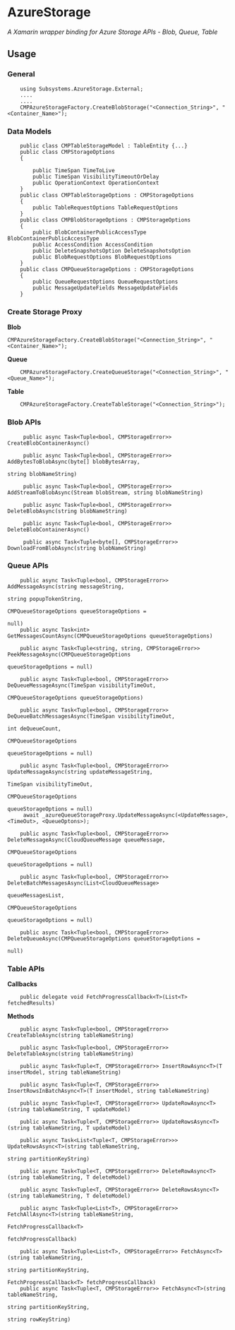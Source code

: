 # AzureStorage
*A Xamarin wrapper binding for Azure Storage APIs - Blob, Queue, Table*

## Usage

### General

        using Subsystems.AzureStorage.External;
        ....
        ....       
		CMPAzureStorageFactory.CreateBlobStorage("<Connection_String>", "<Container_Name>");
		
### Data Models
        
        public class CMPTableStorageModel : TableEntity {...}        
        public class CMPStorageOptions
        {

            public TimeSpan TimeToLive
            public TimeSpan VisibilityTimeoutOrDelay
            public OperationContext OperationContext
        }
        public class CMPTableStorageOptions : CMPStorageOptions
        {
            public TableRequestOptions TableRequestOptions
        }
        public class CMPBlobStorageOptions : CMPStorageOptions
        {
            public BlobContainerPublicAccessType BlobContainerPublicAccessType
            public AccessCondition AccessCondition
            public DeleteSnapshotsOption DeleteSnapshotsOption
            public BlobRequestOptions BlobRequestOptions
        }
        public class CMPQueueStorageOptions : CMPStorageOptions
        {
            public QueueRequestOptions QueueRequestOptions
            public MessageUpdateFields MessageUpdateFields
        }		
                 
### Create Storage Proxy

**Blob**

	CMPAzureStorageFactory.CreateBlobStorage("<Connection_String>", "<Container_Name>");

**Queue**

        CMPAzureStorageFactory.CreateQueueStorage("<Connection_String>", "<Queue_Name>");

**Table**

        CMPAzureStorageFactory.CreateTableStorage("<Connection_String>");

### Blob APIs

         public async Task<Tuple<bool, CMPStorageError>> CreateBlobContainerAsync()
        
         public async Task<Tuple<bool, CMPStorageError>> AddBytesToBlobAsync(byte[] blobBytesArray,
                                                                            string blobNameString)
                                                                                    
         public async Task<Tuple<bool, CMPStorageError>> AddStreamToBlobAsync(Stream blobStream, string blobNameString)
        
       	 public async Task<Tuple<bool, CMPStorageError>> DeleteBlobAsync(string blobNameString)
        
         public async Task<Tuple<bool, CMPStorageError>> DeleteBlobContainerAsync()
        
   	     public async Task<Tuple<byte[], CMPStorageError>> DownloadFromBlobAsync(string blobNameString)
        
### Queue APIs

        public async Task<Tuple<bool, CMPStorageError>> AddMessageAsync(string messageString,
                                                                        string popupTokenString,
                                                                        CMPQueueStorageOptions queueStorageOptions =
                                                                        null)        
        public async Task<int> GetMessagesCountAsync(CMPQueueStorageOptions queueStorageOptions)
        
        public async Task<Tuple<string, string, CMPStorageError>> PeekMessageAsync(CMPQueueStorageOptions
                                                                                   queueStorageOptions = null)
        
        public async Task<Tuple<bool, CMPStorageError>> DeQueueMessageAsync(TimeSpan visibilityTimeOut,
                                                                            CMPQueueStorageOptions queueStorageOptions)
        
        public async Task<Tuple<bool, CMPStorageError>> DeQueueBatchMessagesAsync(TimeSpan visibilityTimeOut,
                                                                                  int deQueueCount,
                                                                                  CMPQueueStorageOptions
                                                                                  queueStorageOptions = null)
        
        public async Task<Tuple<bool, CMPStorageError>> UpdateMessageAsync(string updateMessageString,
                                                                           TimeSpan visibilityTimeOut,
                                                                           CMPQueueStorageOptions
                                                                           queueStorageOptions = null)
         await _azureQueueStorageProxy.UpdateMessageAsync(<UpdateMessage>, <TimeOut>, <QueueOptons>);

        public async Task<Tuple<bool, CMPStorageError>> DeleteMessageAsync(CloudQueueMessage queueMessage,
                                                                           CMPQueueStorageOptions
                                                                           queueStorageOptions = null)
        
        public async Task<Tuple<bool, CMPStorageError>> DeleteBatchMessagesAsync(List<CloudQueueMessage>
                                                                                 queueMessagesList,
                                                                                 CMPQueueStorageOptions
                                                                                 queueStorageOptions = null)
        
        public async Task<Tuple<bool, CMPStorageError>> DeleteQueueAsync(CMPQueueStorageOptions queueStorageOptions =
                                                                         null)
### Table APIs

**Callbacks**
        
        public delegate void FetchProgressCallback<T>(List<T> fetchedResults)
        
**Methods**        

        public async Task<Tuple<bool, CMPStorageError>> CreateTableAsync(string tableNameString)	

        public async Task<Tuple<bool, CMPStorageError>> DeleteTableAsync(string tableNameString)
        
        public async Task<Tuple<T, CMPStorageError>> InsertRowAsync<T>(T insertModel, string tableNameString)            
        
        public async Task<Tuple<T, CMPStorageError>> InsertRowsInBatchAsync<T>(T insertModel, string tableNameString)
        
        public async Task<Tuple<T, CMPStorageError>> UpdateRowAsync<T>(string tableNameString, T updateModel)

        public async Task<Tuple<T, CMPStorageError>> UpdateRowsAsync<T>(string tableNameString, T updateModel)
                    
        public async Task<List<Tuple<T, CMPStorageError>>> UpdateRowsAsync<T>(string tableNameString,
                                                                              string partitionKeyString)
                                                                              
        public async Task<Tuple<T, CMPStorageError>> DeleteRowAsync<T>(string tableNameString, T deleteModel)
        
        public async Task<Tuple<T, CMPStorageError>> DeleteRowsAsync<T>(string tableNameString, T deleteModel)
        
        public async Task<Tuple<List<T>, CMPStorageError>> FetchAllAsync<T>(string tableNameString,
                                                                            FetchProgressCallback<T>
                                                                            fetchProgressCallback)

        public async Task<Tuple<List<T>, CMPStorageError>> FetchAsync<T>(string tableNameString,
                                                                         string partitionKeyString,
                                                                         FetchProgressCallback<T> fetchProgressCallback)            
        public async Task<Tuple<T, CMPStorageError>> FetchAsync<T>(string tableNameString,
                                                                         string partitionKeyString,
                                                                         string rowKeyString)
        
